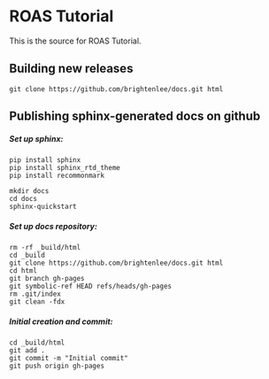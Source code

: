 # ROAS Tutorial

This is the source for ROAS Tutorial.


Building new releases
------------------------------------------

```
git clone https://github.com/brightenlee/docs.git html
```


Publishing sphinx-generated docs on github
------------------------------------------

##### Set up sphinx:
```
pip install sphinx
pip install sphinx_rtd_theme
pip install recommonmark

mkdir docs
cd docs
sphinx-quickstart
```

##### Set up docs repository:
```
rm -rf _build/html
cd _build
git clone https://github.com/brightenlee/docs.git html
cd html
git branch gh-pages
git symbolic-ref HEAD refs/heads/gh-pages
rm .git/index
git clean -fdx
```

##### Initial creation and commit:
```
cd _build/html
git add .
git commit -m "Initial commit"
git push origin gh-pages
```
